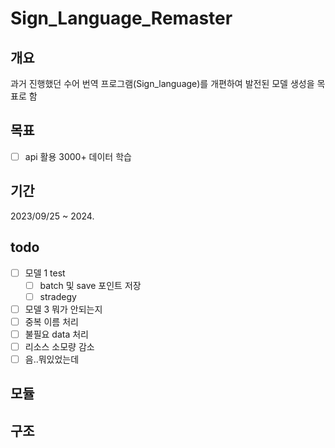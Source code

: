 # Sign_Language_Remaster

## 개요
과거 진행했던 수어 번역 프로그램(Sign_language)를 개편하여 발전된 모델 생성을 목표로 함

## 목표
- [ ] api 활용 3000+ 데이터 학습

## 기간 
2023/09/25 ~ 2024.

## todo
- [ ] 모델 1 test
    - [ ] batch 및 save 포인트 저장
    - [ ] stradegy
- [ ] 모델 3 뭐가 안되는지
- [ ] 중복 이름 처리
- [ ] 불필요 data 처리
- [ ] 리소스 소모량 감소
- [ ] 음..뭐있었는데

## 모듈

## 구조
